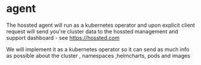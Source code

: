 # agent

The hossted agent will run as a kubernetes operator and upon explicit client request will send you're cluster data to the hossted management and support dashboard - see https://hossted.com

We will implement it as a kubernetes operator so it can send as much info as possible about the cluster , namespaces ,helmcharts, pods and images
